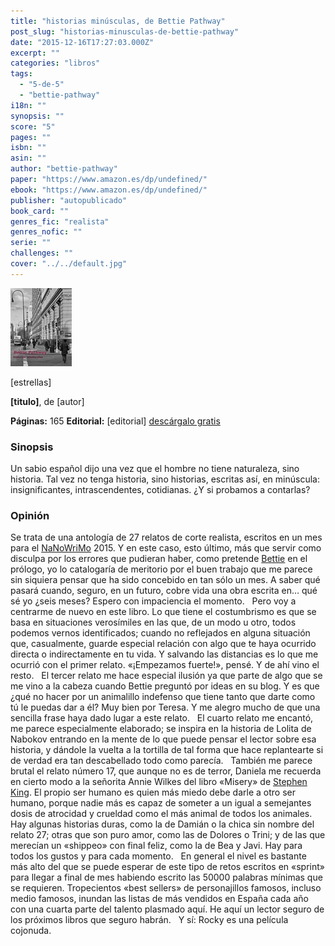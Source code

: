 ```yaml
---
title: "historias minúsculas, de Bettie Pathway"
post_slug: "historias-minusculas-de-bettie-pathway"
date: "2015-12-16T17:27:03.000Z"
excerpt: ""
categories: "libros"
tags: 
  - "5-de-5"
  - "bettie-pathway"
i18n: ""
synopsis: ""
score: "5"
pages: ""
isbn: ""
asin: ""
author: "bettie-pathway"
paper: "https://www.amazon.es/dp/undefined/"
ebook: "https://www.amazon.es/dp/undefined/"
publisher: "autopublicado"
book_card: ""
genres_fic: "realista"
genres_nofic: ""
serie: ""
challenges: ""
cover: "../../default.jpg"
---
```


![[titulo-foto]](images/historias-minusculas-p.jpg)

\[estrellas\]

**\[titulo\]**, de \[autor\]

**Páginas:** 165 **Editorial:** \[editorial\] [descárgalo gratis](http://cuadernoderetales.blogspot.com.es/2015/12/historias-minusculas-descarga-gratuita.html)

### Sinopsis

Un sabio español dijo una vez que el hombre no tiene naturaleza, sino historia. Tal vez no tenga historia, sino historias, escritas así, en minúscula: insignificantes, intrascendentes, cotidianas. ¿Y si probamos a contarlas?

### Opinión

Se trata de una antología de 27 relatos de corte realista, escritos en un mes para el [NaNoWriMo](http://nanowrimo.org/) 2015. Y en este caso, esto último, más que servir como disculpa por los errores que pudieran haber, como pretende [Bettie](http://fjp.es/autor/bettie-pathway/) en el prólogo, yo lo catalogaría de meritorio por el buen trabajo que me parece sin siquiera pensar que ha sido concebido en tan sólo un mes. A saber qué pasará cuando, seguro, en un futuro, cobre vida una obra escrita en… qué sé yo ¿seis meses? Espero con impaciencia el momento.   Pero voy a centrarme de nuevo en este libro. Lo que tiene el costumbrismo es que se basa en situaciones verosímiles en las que, de un modo u otro, todos podemos vernos identificados; cuando no reflejados en alguna situación que, casualmente, guarde especial relación con algo que te haya ocurrido directa o indirectamente en tu vida. Y salvando las distancias es lo que me ocurrió con el primer relato. «¡Empezamos fuerte!», pensé. Y de ahí vino el resto.   El tercer relato me hace especial ilusión ya que parte de algo que se me vino a la cabeza cuando Bettie preguntó por ideas en su blog. Y es que ¿qué no hacer por un animalillo indefenso que tiene tanto que darte como tú le puedas dar a él? Muy bien por Teresa. Y me alegro mucho de que una sencilla frase haya dado lugar a este relato.   El cuarto relato me encantó, me parece especialmente elaborado; se inspira en la historia de Lolita de Nabokov entrando en la mente de lo que puede pensar el lector sobre esa historia, y dándole la vuelta a la tortilla de tal forma que hace replantearte si de verdad era tan descabellado todo como parecía.   También me parece brutal el relato número 17, que aunque no es de terror, Daniela me recuerda en cierto modo a la señorita Annie Wilkes del libro «Misery» de [Stephen King](http://fjp.es/autor/stephen-king/). El propio ser humano es quien más miedo debe darle a otro ser humano, porque nadie más es capaz de someter a un igual a semejantes dosis de atrocidad y crueldad como el más animal de todos los animales.   Hay algunas historias duras, como la de Damián o la chica sin nombre del relato 27; otras que son puro amor, como las de Dolores o Trini; y de las que merecían un «shippeo» con final feliz, como la de Bea y Javi. Hay para todos los gustos y para cada momento.   En general el nivel es bastante más alto del que se puede esperar de este tipo de retos escritos en «sprint» para llegar a final de mes habiendo escrito las 50000 palabras mínimas que se requieren. Tropecientos «best sellers» de personajillos famosos, incluso medio famosos, inundan las listas de más vendidos en España cada año con una cuarta parte del talento plasmado aquí. He aquí un lector seguro de los próximos libros que seguro habrán.   Y sí: Rocky es una película cojonuda.
